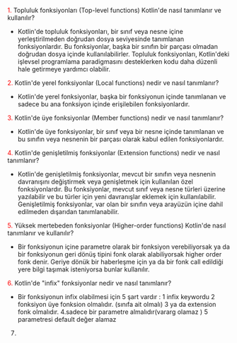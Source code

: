 <span style="color:red">1.</span> Topluluk fonksiyonları (Top-level functions) Kotlin'de nasıl tanımlanır ve kullanılır?
- Kotlin'de topluluk fonksiyonları, bir sınıf veya nesne içine yerleştirilmeden doğrudan dosya seviyesinde tanımlanan fonksiyonlardır. Bu fonksiyonlar, başka bir sınıfın bir parçası olmadan doğrudan dosya içinde kullanılabilirler. Topluluk fonksiyonları, Kotlin'deki işlevsel programlama paradigmasını desteklerken kodu daha düzenli hale getirmeye yardımcı olabilir.

<span style="color:red">2.</span> Kotlin'de yerel fonksiyonlar (Local functions) nedir ve nasıl tanımlanır?
- Kotlin'de yerel fonksiyonlar, başka bir fonksiyonun içinde tanımlanan ve sadece bu ana fonksiyon içinde erişilebilen fonksiyonlardır. 

<span style="color:red">3.</span> Kotlin'de üye fonksiyonlar (Member functions) nedir ve nasıl tanımlanır?
- Kotlin'de üye fonksiyonlar, bir sınıf veya bir nesne içinde tanımlanan ve bu sınıfın veya nesnenin bir parçası olarak kabul edilen fonksiyonlardır.

<span style="color:red">4.</span> Kotlin'de genişletilmiş fonksiyonlar (Extension functions) nedir ve nasıl tanımlanır?
- Kotlin'de genişletilmiş fonksiyonlar, mevcut bir sınıfın veya nesnenin davranışını değiştirmek veya genişletmek için kullanılan özel fonksiyonlardır. Bu fonksiyonlar, mevcut sınıf veya nesne türleri üzerine yazılabilir ve bu türler için yeni davranışlar eklemek için kullanılabilir. Genişletilmiş fonksiyonlar, var olan bir sınıfın veya arayüzün içine dahil edilmeden dışarıdan tanımlanabilir.

<span style="color:red">5.</span> Yüksek mertebeden fonksiyonlar (Higher-order functions) Kotlin'de nasıl tanımlanır ve kullanılır?
- Bir fonksiyonun içine parametre olarak bir fonksiyon verebiliyorsak ya da bir fonksiyonun geri dönüş tipini fonk olarak alabiliyorsak higher order fonk denir.
Geriye dönük bir haberleşme için ya da bir fonk call edildiği yere bilgi taşımak isteniyorsa bunlar kullanılır.

<span style="color:red">6.</span> Kotlin'de "infix" fonksiyonlar nedir ve nasıl tanımlanır?
- Bir fonksiyonun infix olabilmesi için 5 şart vardır :
  1 infix keywordu
  2 fonksiyon üye fonksion olmalıdır. (sınıfa ait olmalı)
  3 ya da extension fonk olmalıdır.
  4.sadece bir parametre almalıdır(vararg olamaz )
  5 parametresi default değer alamaz

7. 